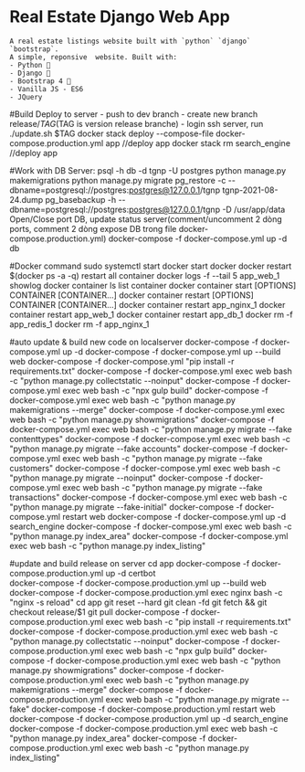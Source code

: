 # Real Estate Django Web App
    A real estate listings website built with `python` `django` `bootstrap`.
    A simple, reponsive  website. Built with:
    - Python 🐍
    - Django 🎸
    - Bootstrap 4 🌈
    - Vanilla JS - ES6
    - JQuery

#Build Deploy to server
    - push to dev branch
    - create new branch release/$TAG ($TAG is version release branche)
    - login ssh server, run ./update.sh $TAG
    docker stack deploy --compose-file docker-compose.production.yml app   //deploy app
    docker stack rm search_engine   //deploy app

#Work with DB Server:
    psql -h db -d tgnp -U postgres
    python manage.py makemigrations
    python manage.py migrate
    pg_restore -c --dbname=postgresql://postgres:postgres@127.0.0.1/tgnp tgnp-2021-08-24.dump
    pg_basebackup -h --dbname=postgresql://postgres:postgres@127.0.0.1/tgnp -D /usr/app/data
    Open/Close port DB, update status server(comment/uncomment 2 dòng ports, comment 2 dòng expose DB trong file docker-compose.production.yml)
        docker-compose -f docker-compose.yml up -d db

#Docker command
    sudo systemctl start docker         start docker
    docker restart $(docker ps -a -q)    restart all container
    docker logs -f --tail 5 app_web_1       showlog
    docker container ls         list container
    docker container start [OPTIONS] CONTAINER [CONTAINER...]
    docker container restart [OPTIONS] CONTAINER [CONTAINER...]
        docker container restart app_nginx_1
        docker container restart app_web_1
        docker container restart app_db_1
        docker rm -f app_redis_1
        docker rm -f app_nginx_1

#auto update & build new code on localserver
    docker-compose -f docker-compose.yml up -d
    docker-compose -f docker-compose.yml up --build web
    docker-compose -f docker-compose.yml "pip install -r requirements.txt"
    docker-compose -f docker-compose.yml exec web bash -c "python manage.py collectstatic --noinput"
    docker-compose -f docker-compose.yml exec web bash -c "npx gulp build"
    docker-compose -f docker-compose.yml exec web bash -c "python manage.py makemigrations --merge"
    docker-compose -f docker-compose.yml exec web bash -c "python manage.py showmigrations"
    docker-compose -f docker-compose.yml exec web bash -c "python manage.py migrate --fake contenttypes"
    docker-compose -f docker-compose.yml exec web bash -c "python manage.py migrate --fake accounts"
    docker-compose -f docker-compose.yml exec web bash -c "python manage.py migrate --fake customers"
    docker-compose -f docker-compose.yml exec web bash -c "python manage.py migrate --noinput"
    docker-compose -f docker-compose.yml exec web bash -c "python manage.py migrate --fake transactions"
    docker-compose -f docker-compose.yml exec web bash -c "python manage.py migrate --fake-initial"
    docker-compose -f docker-compose.yml restart web
    docker-compose -f docker-compose.yml up -d search_engine
    docker-compose -f docker-compose.yml exec web bash -c "python manage.py index_area"
    docker-compose -f docker-compose.yml exec web bash -c "python manage.py index_listing"

#update and build release on server
    cd app
    docker-compose -f docker-compose.production.yml up -d certbot  
    docker-compose -f docker-compose.production.yml up --build web
    docker-compose -f docker-compose.production.yml exec nginx bash -c "nginx -s reload"
    cd app
    git reset --hard
    git clean -fd
    git fetch && git checkout release/$1
    git pull
    docker-compose -f docker-compose.production.yml exec web bash -c "pip install -r requirements.txt"
    docker-compose -f docker-compose.production.yml exec web bash -c "python manage.py collectstatic --noinput"
    docker-compose -f docker-compose.production.yml exec web bash -c "npx gulp build"
    docker-compose -f docker-compose.production.yml exec web bash -c "python manage.py showmigrations"
    docker-compose -f docker-compose.production.yml exec web bash -c "python manage.py makemigrations --merge"
    docker-compose -f docker-compose.production.yml exec web bash -c "python manage.py migrate --fake"
    docker-compose -f docker-compose.production.yml restart web
    docker-compose -f docker-compose.production.yml up -d search_engine
    docker-compose -f docker-compose.production.yml exec web bash -c "python manage.py index_area"
    docker-compose -f docker-compose.production.yml exec web bash -c "python manage.py index_listing"
    
